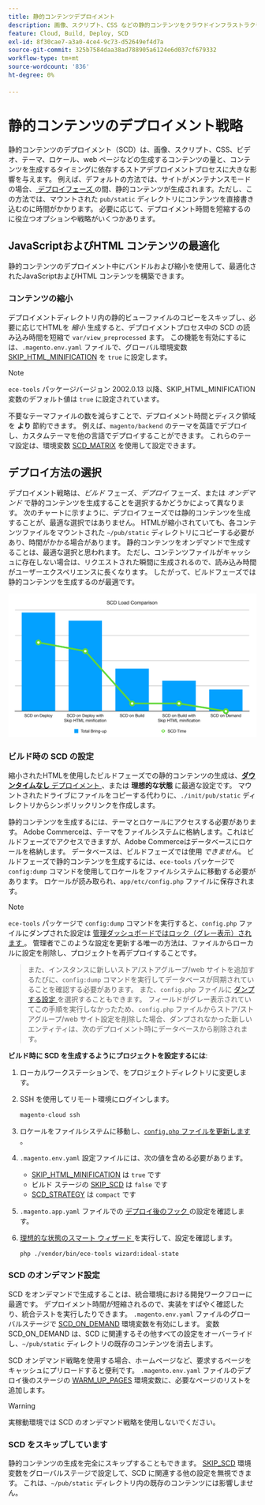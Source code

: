 ```yaml
---
title: 静的コンテンツデプロイメント
description: 画像、スクリプト、CSS などの静的コンテンツをクラウドインフラストラクチャプロジェクト上のAdobe Commerceにデプロイする方法について説明します。
feature: Cloud, Build, Deploy, SCD
exl-id: 8f30cae7-a3a0-4ce4-9c73-d52649ef4d7a
source-git-commit: 325b7584daa38ad788905a6124e6d037cf679332
workflow-type: tm+mt
source-wordcount: '836'
ht-degree: 0%

---
```


# 静的コンテンツのデプロイメント戦略

静的コンテンツのデプロイメント（SCD）は、画像、スクリプト、CSS、ビデオ、テーマ、ロケール、web ページなどの生成するコンテンツの量と、コンテンツを生成するタイミングに依存するストアデプロイメントプロセスに大きな影響を与えます。 例えば、デフォルトの方法では、サイトがメンテナンスモードの場合、[ デプロイフェーズ ](process.md#deploy-phase-deploy-phase) の間、静的コンテンツが生成されます。ただし、この方法では、マウントされた `pub/static` ディレクトリにコンテンツを直接書き込むのに時間がかかります。 必要に応じて、デプロイメント時間を短縮するのに役立つオプションや戦略がいくつかあります。

## JavaScriptおよびHTML コンテンツの最適化

静的コンテンツのデプロイメント中にバンドルおよび縮小を使用して、最適化されたJavaScriptおよびHTML コンテンツを構築できます。

### コンテンツの縮小

デプロイメントディレクトリ内の静的ビューファイルのコピーをスキップし、必要に応じてHTMLを _縮小_ 生成すると、デプロイメントプロセス中の SCD の読み込み時間を短縮で `var/view_preprocessed` ます。 この機能を有効にするには、`.magento.env.yaml` ファイルで、グローバル環境変数 [SKIP_HTML_MINIFICATION](../environment/variables-global.md#skiphtmlminification) を `true` に設定します。

>[!NOTE]
>
>`ece-tools` パッケージバージョン 2002.0.13 以降、SKIP_HTML_MINIFICATION 変数のデフォルト値は `true` に設定されています。

不要なテーマファイルの数を減らすことで、デプロイメント時間とディスク領域を **より** 節約できます。 例えば、`magento/backend` のテーマを英語でデプロイし、カスタムテーマを他の言語でデプロイすることができます。 これらのテーマ設定は、環境変数 [SCD_MATRIX](../environment/variables-deploy.md#scdmatrix) を使用して設定できます。

## デプロイ方法の選択

デプロイメント戦略は、_ビルド_ フェーズ、_デプロイ_ フェーズ、または _オンデマンド_ で静的コンテンツを生成することを選択するかどうかによって異なります。 次のチャートに示すように、デプロイフェーズでは静的コンテンツを生成することが、最適な選択ではありません。 HTMLが縮小されていても、各コンテンツファイルをマウントされた `~/pub/static` ディレクトリにコピーする必要があり、時間がかかる場合があります。 静的コンテンツをオンデマンドで生成することは、最適な選択と思われます。 ただし、コンテンツファイルがキャッシュに存在しない場合は、リクエストされた瞬間に生成されるので、読み込み時間がユーザーエクスペリエンスに長くなります。 したがって、ビルドフェーズでは静的コンテンツを生成するのが最適です。

![SCD 荷重比較 ](../../assets/scd-load-times.png)

### ビルド時の SCD の設定

縮小されたHTMLを使用したビルドフェーズでの静的コンテンツの生成は、[**ダウンタイムなし** デプロイメント ](reduce-downtime.md)、または **理想的な状態** に最適な設定です。 マウントされたドライブにファイルをコピーする代わりに、`./init/pub/static` ディレクトリからシンボリックリンクを作成します。

静的コンテンツを生成するには、テーマとロケールにアクセスする必要があります。 Adobe Commerceは、テーマをファイルシステムに格納します。これはビルドフェーズでアクセスできますが、Adobe Commerceはデータベースにロケールを格納します。 データベースは、ビルドフェーズでは使用 _できません_。 ビルドフェーズで静的コンテンツを生成するには、`ece-tools` パッケージで `config:dump` コマンドを使用してロケールをファイルシステムに移動する必要があります。 ロケールが読み取られ、`app/etc/config.php` ファイルに保存されます。

>[!NOTE]
>`ece-tools` パッケージで `config:dump` コマンドを実行すると、`config.php` ファイルにダンプされた設定は [ 管理ダッシュボードではロック（グレー表示）されます ](https://experienceleague.adobe.com/en/docs/commerce-knowledge-base/kb/troubleshooting/miscellaneous/locked-fields-in-magento-admin)。 管理者でこのような設定を更新する唯一の方法は、ファイルからローカルに設定を削除し、プロジェクトを再デプロイすることです。
>>また、インスタンスに新しいストア/ストアグループ/web サイトを追加するたびに、`config:dump` コマンドを実行してデータベースが同期されていることを確認する必要があります。 また、`config.php` ファイルに [ ダンプする設定 ](https://experienceleague.adobe.com/en/docs/commerce-operations/configuration-guide/cli/configuration-management/export-configuration?lang=en) を選択することもできます。
>>フィールドがグレー表示されていてこの手順を実行しなかったため、`config.php` ファイルからストア/ストアグループ/web サイト設定を削除した場合、ダンプされなかった新しいエンティティは、次のデプロイメント時にデータベースから削除されます。

**ビルド時に SCD を生成するようにプロジェクトを設定するには**:

1. ローカルワークステーションで、をプロジェクトディレクトリに変更します。
1. SSH を使用してリモート環境にログインします。

   ```bash
   magento-cloud ssh
   ```

1. ロケールをファイルシステムに移動し、[`config.php` ファイルを更新します ](../development/commerce-version.md#create-a-configphp-file)。

1. `.magento.env.yaml` 設定ファイルには、次の値を含める必要があります。

   - [SKIP_HTML_MINIFICATION](../environment/variables-global.md#skip_html_minification) は `true` です
   - ビルド ステージの [SKIP_SCD](../environment/variables-build.md#skip_scd) は `false` です
   - [SCD_STRATEGY](../environment/variables-build.md#scd_strategy) は `compact` です

1. `.magento.app.yaml` ファイルでの [ デプロイ後のフック ](../application/hooks-property.md) の設定を確認します。

1. [ 理想的な状態のスマート ウィザード ](smart-wizards.md) を実行して、設定を確認します。

   ```bash
   php ./vendor/bin/ece-tools wizard:ideal-state
   ```

### SCD のオンデマンド設定

SCD をオンデマンドで生成することは、統合環境における開発ワークフローに最適です。 デプロイメント時間が短縮されるので、実装をすばやく確認したり、統合テストを実行したりできます。 `.magento.env.yaml` ファイルのグローバルステージで [SCD_ON_DEMAND](../environment/variables-global.md#scdondemand) 環境変数を有効にします。 変数 SCD_ON_DEMAND は、SCD に関連するその他すべての設定をオーバーライドし、`~/pub/static` ディレクトリの既存のコンテンツを消去します。

SCD オンデマンド戦略を使用する場合、ホームページなど、要求するページをキャッシュにプリロードすると便利です。 `.magento.env.yaml` ファイルのデプロイ後のステージの [WARM_UP_PAGES](../environment/variables-post-deploy.md#warmuppages) 環境変数に、必要なページのリストを追加します。

>[!WARNING]
>
>実稼動環境では SCD のオンデマンド戦略を使用しないでください。

### SCD をスキップしています

静的コンテンツの生成を完全にスキップすることもできます。 [SKIP_SCD](../environment/variables-build.md#skipscd) 環境変数をグローバルステージで設定して、SCD に関連する他の設定を無視できます。 これは、`~/pub/static` ディレクトリ内の既存のコンテンツには影響しません。
